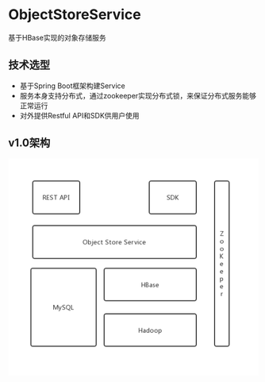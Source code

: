 # ObjectStoreService
基于HBase实现的对象存储服务

## 技术选型
- 基于Spring Boot框架构建Service
- 服务本身支持分布式，通过zookeeper实现分布式锁，来保证分布式服务能够正常运行
- 对外提供Restful API和SDK供用户使用

## v1.0架构
![Image text](imgs/framework.png)

